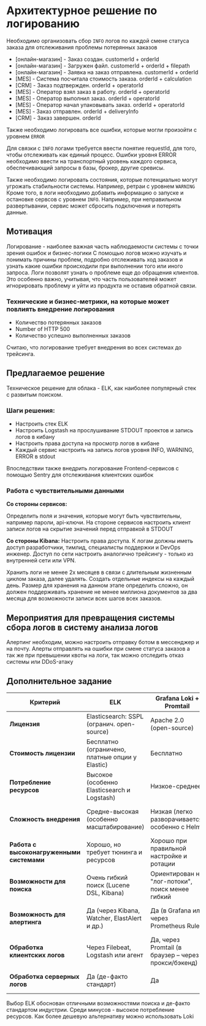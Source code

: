 # Архитектурное решение по логированию


Необходимо организовать сбор `INFO` логов по каждой смене статуса заказа для отслеживания проблемы потерянных заказов

- [онлайн-магазин] - Заказ создан. customerId + orderId
- [онлайн-магазин] - Загружен файл. customerId + orderId + filepath
- [онлайн-магазин] - Заявка на заказ отправлена. customerId + orderId
- [MES] - Система посчитала стоимость заказа. orderId + calculation
- [CRM] - Заказ подтвержден. orderId + operatorId
- [MES] - Оператор взял заказ в работу. orderId + operatorId
- [MES] - Оператор выполнил заказ. orderId + operatorId
- [MES] - Оператор начал упаковывать заказ. orderId + operatorId
- [MES] - Заказ отправлен. orderId + deliveryInfo
- [CRM] - Заказ завершен. orderId

Также необходимо логировать все ошибки, которые могли произойти с уровнем `ERROR`

Для связки с `INFO` логами требуется ввести понятие requestId, для того, чтобы отслеживать как единый процесс.
Ошибки уровня ERROR необходимо ввести на транспортный уровень каждого сервиса, обеспечивающий запросы в базы, брокер, другие сревисы.

Также необходимо логировать состояния, которые потенциально могут угрожать стабильности системы. Например, ретраи с уровнем `WARNING`
Кроме того, в логи необходимо добавить информацию о запуске и остановке сервсов с уровнем `INFO`. Например, при неправильном развертывании, сервис может сбросить подключения и потерять данные.

## Мотивация
Логирование - наиболее важная часть наблюдаемости системы с точки зрения ошибок и бизнес-логики
С помощью логов можно изучать и понимать причины проблем, подробно отслеживать ход заказов и узнать какие ошибки происходили при выполнении того или иного запроса.
Логи позволят узнать о проблеме еще до обращения клиентов. Это особенно важно, учитывая, что часть пользователей может игнорировать проблему и уйти из продукта не оставив обратной связи.

### Технические и бизнес-метрики, на которые может повлиять внедрение логирования

- Количество потерянных заказов
- Number of HTTP 500
- Количество успешно выполненных заказов

Считаю, что логирование требует внедрения во всех системах до трейсинга.

## Предлагаемое решение

Техническое решение для облака - ELK, как наиболее популярный стек с развитым поиском.

### Шаги решения:

- Настроить стек ELK
- Настроить Logstash на прослушивание STDOUT проектов и запись логов в кибану
- Настроить права доступа на просмотр логов в кибане
- Каждый сервис настроить на запись логов уровня INFO, WARNING, ERROR в stdout

Впоследствии также внедрить логирование Frontend-сервисов с помощью Sentry для отслеживания клиентских ошибок

### Работа с чувствительными данными

**Со стороны сервисов:**

Определить поля и значения, которые могут быть чувствительны, например пароли, api-ключи. На стороне сервисов настроить клиент записи логов на скрытие значений перед отправкой в STDOUT

**Со стороны Kibana:**
Настроить права доступа. К логам должны иметь доступ разработчики, тимлид, специалисты поддержки и DevOps инженер.
Доступ по сети настроить аналогично трейсингу - только из внутренней сети или VPN.

Хранить логи не менее 2х месяцев в связи с длительным жизненным циклом заказа, далее удалять.
Создать отдельные индексы на каждый день.
Размер для хранения на данном этапе определить сложно, он должен поддерживать хранение не менее миллиона документов за два месяца для возможности записи всех шагов всех заказов.

## Мероприятия для превращения системы сбора логов в систему анализа логов

Алертинг необходим, можно настроить отправку ботом в мессенджер и на почту.
Алерты отправлять на ошибки при смене статуса заказов а так же при превышении квоты на логи, так можно отследить отказ системы или DDoS-атаку

## Дополнительное задание

| **Критерий**                              | **ELK**                                         | **Grafana Loki + Promtail**                          | **Datadog / Splunk**                         | **OpenSearch**                                    |
| ----------------------------------------- | ----------------------------------------------- | ---------------------------------------------------- | -------------------------------------------- | ------------------------------------------------- |
| **Лицензия**                              | Elasticsearch: SSPL (огранич. open-source)      | Apache 2.0 (open-source)                             | Проприетарные лицензии                       | Apache 2.0 (open-source)                          |
| **Стоимость лицензии**                    | Бесплатно (ограничено, платные опции у Elastic) | Бесплатно                                            | Платно (по объему данных и функционалу)      | Бесплатно                                         |
| **Потребление ресурсов**                  | Высокое (особенно Elasticsearch и Logstash)     | Низкое-среднее                                       | Высокое, но SaaS скрывает это                | Высокое (аналогично Elasticsearch)                |
| **Сложность внедрения**                   | Средне-высокая (особенно масштабирование)       | Низкая (легко разворачивается, особенно с Helm)      | Низкая (облачный сервис, SDK и агенты)       | Средняя (похож на ELK, но проще в лицензировании) |
| **Работа с высоконагруженными системами** | Хорошо, но требует тюнинга и ресурсов           | Хорошо при правильной настройке и ротации            | Отлично (поддерживается облаком)             | Хорошо, масштабируется                            |
| **Возможности для поиска**                | Очень гибкий поиск (Lucene DSL, Kibana)         | Ориентирован на "лог-потоки", поиск менее гибкий     | Отличный, с ML-поиском и фильтрами           | Полноценный поиск, как в ELK                      |
| **Возможность для алертинга**             | Да (через Kibana, Watcher, ElastAlert и др.)    | Да (в Grafana или через Prometheus Rule)             | Да, встроено (алерты, инциденты, интеграции) | Да (через OpenSearch Dashboards или сторонние)    |
| **Обработка клиентских логов**            | Через Filebeat, Logstash или агент              | Да, через Promtail (в браузер – через прокси/бэкенд) | Да (SDKs для JS, mobile и др.)               | Аналогично ELK                                    |
| **Обработка серверных логов**             | Да (де-факто стандарт)                          | Да                                                   | Да (универсальные агенты)                    | Да                                                |

Выбор ELK обоснован отличными возможностями поиска и де-факто стандартом индустрии. Среди минусов - высокое потребление ресурсов.
Как более дешевую альтернативу можно использовать Loki
